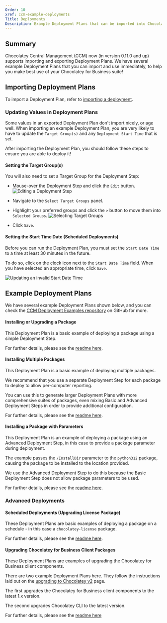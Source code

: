 ```yaml
---
Order: 10
xref: ccm-example-deployments
Title: Deployments
Description: Example Deployment Plans that can be imported into Chocolatey Central Management for immediate use
---
```


## Summary

Chocolatey Central Management (CCM) now (in version 0.11.0 and up) supports importing and exporting Deployment Plans. We have several example Deployment Plans that you can import and use immediately, to help you make best use of your Chocolatey for Business suite!

## Importing Deployment Plans

To import a Deployment Plan, refer to [importing a deployment](xref:ccm-deployments#importing-a-deployment-plan).

### Updating Values in Deployment Plans

Some values in an exported Deployment Plan don't import nicely, or age well. When importing an example Deployment Plan, you are very likely to have to update the `Target Group(s)` and any `Deployment Start Time` that is set.

After importing the Deployment Plan, you should follow these steps to ensure you are able to deploy it!

#### Setting the Target Group(s)

You will also need to set a Target Group for the Deployment Step:

- Mouse-over the Deployment Step and click the `Edit` button.
    ![Editing a Deployment Step](/assets/images/deployments/ccm-deployments-edit-deployment-step.jpg)

- Navigate to the `Select Target Groups` panel.

- Highlight your preferred groups and click the `>` button to move them into `Selected Groups`.
    ![Selecting Target Groups](/assets/images/deployments/ccm-deployments-step-select-groups-modal.png)

- Click `Save`.

#### Setting the Start Time Date (Scheduled Deployments)

Before you can run the Deployment Plan, you must set the `Start Date Time` to a time at least 30 minutes in the future.

To do so, click on the clock icon next to the `Start Date Time` field. When you have selected an appropriate time, click `Save`.

![Updating an invalid Start Date Time](/assets/images/deployments/ccm-deployments-set-schedule-datetime.png)

## Example Deployment Plans

We have several example Deployment Plans shown below, and you can check the [CCM Deployment Examples repository](https://github.com/chocolatey/ccm-deployment-examples) on GitHub for more.

#### Installing or Upgrading a Package

This Deployment Plan is a basic example of deploying a package using a simple Deployment Step.

For further details, please see the [readme here](https://github.com/chocolatey/ccm-deployment-examples/blob/main/deployments/installing-a-package-simple/README.md).

#### Installing Multiple Packages

This Deployment Plan is a basic example of deploying multiple packages.

We recommend that you use a separate Deployment Step for each package to deploy to allow per-computer reporting.

You can use this to generate larger Deployment Plans with more comprehensive suites of packages, even mixing Basic and Advanced Deployment Steps in order to provide additional configuration.

For further details, please see the [readme here](https://github.com/chocolatey/ccm-deployment-examples/blob/main/deployments/installing-multiple-packages/README.md).

#### Installing a Package with Parameters

This Deployment Plan is an example of deploying a package using an Advanced Deployment Step, in this case to provide a package parameter during deployment.

The example passes the `/InstallDir` parameter to the `python312` package, causing the package to be installed to the location provided.

We use the Advanced Deployment Step to do this because the Basic Deployment Step does not allow package parameters to be used.

For further details, please see the [readme here](https://github.com/chocolatey/ccm-deployment-examples/blob/main/deployments/installing-a-package-with-params/README.md).

### Advanced Deployments

#### Scheduled Deployments (Upgrading License Package)

These Deployment Plans are basic examples of deploying a package on a schedule - in this case a `chocolatey-license` package.

For further details, please see the [readme here](https://github.com/chocolatey/ccm-deployment-examples/tree/main/deployments/upgrading-license-daily).

#### Upgrading Chocolatey for Business Client Packages

These Deployment Plans are examples of upgrading the Chocolatey for Business client components.

There are two example Deployment Plans here. They follow the instructions laid out on the [upgrading to Chocolatey v2](https://docs.chocolatey.org/en-us/guides/upgrading-to-chocolatey-v2-v6#upgrade-using-chocolatey-central-management-deployments) page.

The first upgrades the Chocolatey for Business client components to the latest 1.x version.

The second upgrades Chocolatey CLI to the latest version.

For further details, please see the [readme here](https://github.com/chocolatey/ccm-deployment-examples/tree/main/deployments/upgrading-chocolatey-for-business-clients)
